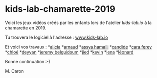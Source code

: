 # kids-lab-chamarette-2019
Voici les jeux vidéos créés par les enfants lors de l'atelier *kids-lab.io* à la chamarette en 2019.

Tu trouvera le logiciel à l'adresse : www.kids-lab.io

Et voici vos travaux :
*[alicia](http://www.kids-lab.io?src=kids-lab-chamarette-2019%2Fmaster%2Falicia.xml) 
*[arnaud](http://www.kids-lab.io?src=kids-lab-chamarette-2019%2Fmaster%2Farnaud.xml) 
*[assya hamaili](http://www.kids-lab.io?src=kids-lab-chamarette-2019%2Fmaster%2Fassya%20hamaili.xml) 
*[candide](http://www.kids-lab.io?src=kids-lab-chamarette-2019%2Fmaster%2Fcandide.xml) 
*[cara ferey](http://www.kids-lab.io?src=kids-lab-chamarette-2019%2Fmaster%2Fcara%20ferey.xml) 
*[chloé](http://www.kids-lab.io?src=kids-lab-chamarette-2019%2Fmaster%2Fchlo%C3%A9.xml) 
*[deyyan](http://www.kids-lab.io?src=kids-lab-chamarette-2019%2Fmaster%2Fdeyyan.xml) 
*[jeremy belguidoum](http://www.kids-lab.io?src=kids-lab-chamarette-2019%2Fmaster%2Fjeremy%20belguidoum.xml) 
*[jied](http://www.kids-lab.io?src=kids-lab-chamarette-2019%2Fmaster%2Fjied.xml) 
*[kevin](http://www.kids-lab.io?src=kids-lab-chamarette-2019%2Fmaster%2Fkevin.xml) 
*[lena](http://www.kids-lab.io?src=kids-lab-chamarette-2019%2Fmaster%2Flena.xml) 
*[léonard](http://www.kids-lab.io?src=kids-lab-chamarette-2019%2Fmaster%2Fl%C3%A9onard.xml) 


Bonne continuation :-)

M. Caron